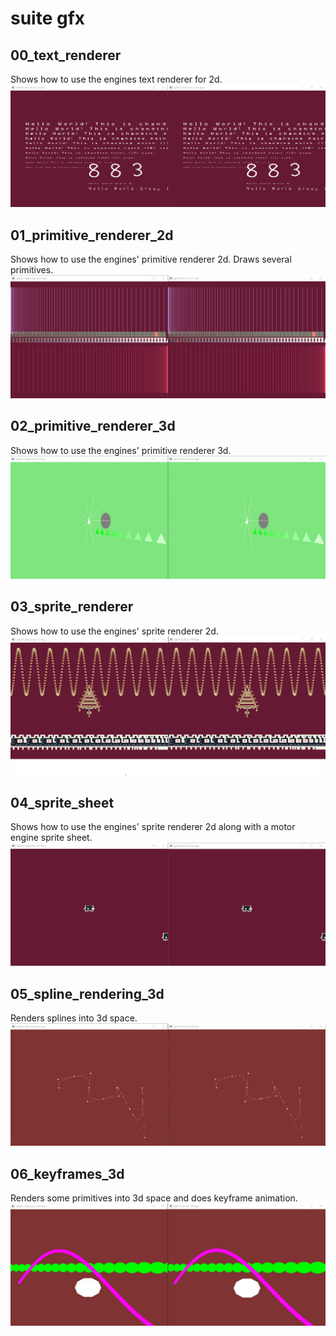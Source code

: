 # suite gfx

## 00_text_renderer

Shows how to use the engines text renderer for 2d.
![00_text_renderer]( readme_images/00_text_renderer.jpg )

## 01_primitive_renderer_2d
Shows how to use the engines' primitive renderer 2d. Draws several primitives.
![01_primitive_renderer_2d]( readme_images/01_primitive_renderer_2d.jpg )

## 02_primitive_renderer_3d
Shows how to use the engines' primitive renderer 3d.
![02_primitive_renderer_3d]( readme_images/02_primitive_renderer_3d.jpg )

## 03_sprite_renderer
Shows how to use the engines' sprite renderer 2d.
![03_sprite_renderer]( readme_images/03_sprite_renderer.jpg )

## 04_sprite_sheet
Shows how to use the engines' sprite renderer 2d along with a motor engine sprite sheet.
![04_sprite_sheet]( readme_images/04_sprite_sheet.jpg )

## 05_spline_rendering_3d
Renders splines into 3d space.
![05_spline_rendering_3d]( readme_images/05_spline_rendering_3d.jpg )

## 06_keyframes_3d
Renders some primitives into 3d space and does keyframe animation.
![06_keyframes_3d]( readme_images/06_keyframes_3d.jpg )
